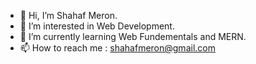 - 👋 Hi, I’m Shahaf Meron.
- 👀 I’m interested in Web Development.
- 🌱 I’m currently learning Web Fundementals and MERN.
- 📫 How to reach me : shahafmeron@gmail.com

